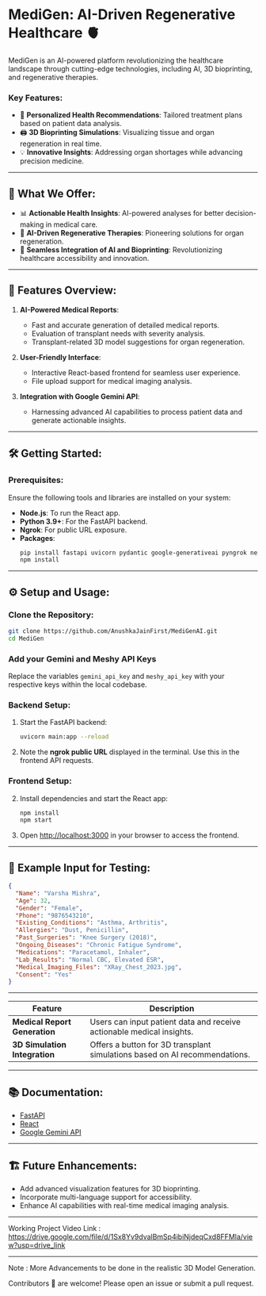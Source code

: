 # MediGen: AI-Driven Regenerative Healthcare 🫀

MediGen is an AI-powered platform revolutionizing the healthcare landscape through cutting-edge technologies, including AI, 3D bioprinting, and regenerative therapies.

### Key Features:
- 🧬 **Personalized Health Recommendations**: Tailored treatment plans based on patient data analysis.
- 🖨️ **3D Bioprinting Simulations**: Visualizing tissue and organ regeneration in real time.
- 💡 **Innovative Insights**: Addressing organ shortages while advancing precision medicine.

---

## 🚀 What We Offer:

- 📊 **Actionable Health Insights**: AI-powered analyses for better decision-making in medical care.
- 🧠 **AI-Driven Regenerative Therapies**: Pioneering solutions for organ regeneration.
- 🔗 **Seamless Integration of AI and Bioprinting**: Revolutionizing healthcare accessibility and innovation.

---

## 🌟 Features Overview:
1. **AI-Powered Medical Reports**:
   - Fast and accurate generation of detailed medical reports.
   - Evaluation of transplant needs with severity analysis.
   - Transplant-related 3D model suggestions for organ regeneration.

2. **User-Friendly Interface**:
   - Interactive React-based frontend for seamless user experience.
   - File upload support for medical imaging analysis.

3. **Integration with Google Gemini API**:
   - Harnessing advanced AI capabilities to process patient data and generate actionable insights.

---

## 🛠️ Getting Started:

### Prerequisites:
Ensure the following tools and libraries are installed on your system:
- **Node.js**: To run the React app.
- **Python 3.9+**: For the FastAPI backend.
- **Ngrok**: For public URL exposure.
- **Packages**:
  ```bash
  pip install fastapi uvicorn pydantic google-generativeai pyngrok nest-asyncio
  npm install
  ```

---

## ⚙️ Setup and Usage:

### Clone the Repository:
```bash
git clone https://github.com/AnushkaJainFirst/MediGenAI.git
cd MediGen
```
### Add your Gemini and Meshy API Keys 
Replace the variables ```gemini_api_key``` and ```meshy_api_key``` with your respective keys within the local codebase.

### Backend Setup:

1. Start the FastAPI backend:
   ```bash
   uvicorn main:app --reload
   ```
2. Note the **ngrok public URL** displayed in the terminal. Use this in the frontend API requests.

### Frontend Setup:

2. Install dependencies and start the React app:
   ```bash
   npm install
   npm start
   ```
3. Open [http://localhost:3000](http://localhost:3000) in your browser to access the frontend.

---

## 🧪 Example Input for Testing:
```json
{
  "Name": "Varsha Mishra",
  "Age": 32,
  "Gender": "Female",
  "Phone": "9876543210",
  "Existing_Conditions": "Asthma, Arthritis",
  "Allergies": "Dust, Penicillin",
  "Past_Surgeries": "Knee Surgery (2018)",
  "Ongoing_Diseases": "Chronic Fatigue Syndrome",
  "Medications": "Paracetamol, Inhaler",
  "Lab_Results": "Normal CBC, Elevated ESR",
  "Medical_Imaging_Files": "XRay_Chest_2023.jpg",
  "Consent": "Yes"
}
```

---

| Feature | Description |
|---------|-------------|
| **Medical Report Generation** | Users can input patient data and receive actionable medical insights. |
| **3D Simulation Integration** | Offers a button for 3D transplant simulations based on AI recommendations. |

---

## 📚 Documentation:
- [FastAPI](https://fastapi.tiangolo.com/)
- [React](https://reactjs.org/)
- [Google Gemini API](https://developers.google.com/)

---

## 🏗️ Future Enhancements:
- Add advanced visualization features for 3D bioprinting.
- Incorporate multi-language support for accessibility.
- Enhance AI capabilities with real-time medical imaging analysis.

---

Working Project Video Link : https://drive.google.com/file/d/1Sx8Yv9dvalBmSp4ibiNjdeqCxd8FFMla/view?usp=drive_link

---

Note : More Advancements to be done in the realistic 3D Model Generation. 

Contributors 🤝 are welcome! Please open an issue or submit a pull request.

